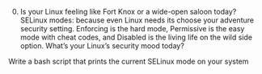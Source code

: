 0. Is your Linux feeling like Fort Knox or a wide-open saloon today?
SELinux modes: because even Linux needs its choose your adventure security setting. Enforcing is the hard mode, Permissive is the easy mode with cheat codes, and Disabled is the living life on the wild side option. What’s your Linux’s security mood today?

Write a bash script that prints the current SELinux mode on your system


